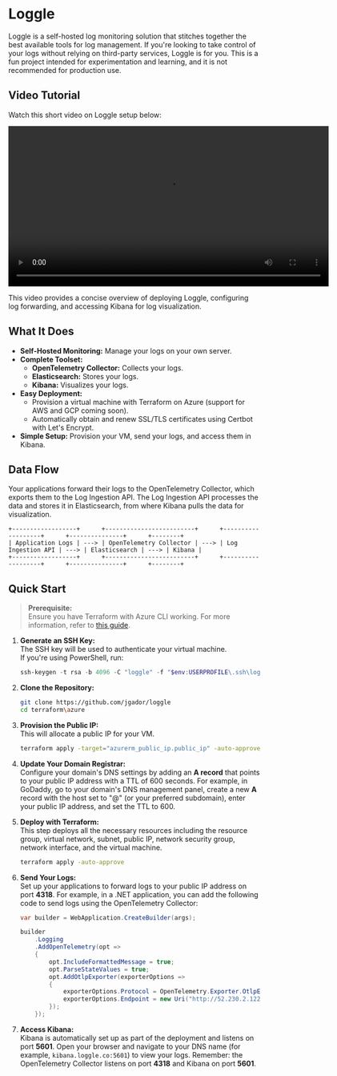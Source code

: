 # Loggle

Loggle is a self-hosted log monitoring solution that stitches together the best available tools for log management. If you're looking to take control of your logs without relying on third-party services, Loggle is for you. This is a fun project intended for experimentation and learning, and it is not recommended for production use.

## Video Tutorial

Watch this short video on Loggle setup below:

<video width="640" controls>
  <source src="https://drive.google.com/file/d/1p_cI3Q0dsTYmsuPAi5Qvpzw309JvZR3R/view?usp=drive_link" type="video/mp4">
  Your browser does not support the video tag.
</video>

This video provides a concise overview of deploying Loggle, configuring log forwarding, and accessing Kibana for log visualization.


## What It Does

- **Self-Hosted Monitoring:** Manage your logs on your own server.
- **Complete Toolset:**  
  - **OpenTelemetry Collector:** Collects your logs.  
  - **Elasticsearch:** Stores your logs.  
  - **Kibana:** Visualizes your logs.
- **Easy Deployment:**  
  - Provision a virtual machine with Terraform on Azure (support for AWS and GCP coming soon).  
  - Automatically obtain and renew SSL/TLS certificates using Certbot with Let's Encrypt.
- **Simple Setup:** Provision your VM, send your logs, and access them in Kibana.

## Data Flow

Your applications forward their logs to the OpenTelemetry Collector, which exports them to the Log Ingestion API. The Log Ingestion API processes the data and stores it in Elasticsearch, from where Kibana pulls the data for visualization.

```plaintext
+------------------+      +-------------------------+      +-------------------+      +---------------+      +--------+
| Application Logs | ---> | OpenTelemetry Collector | ---> | Log Ingestion API | ---> | Elasticsearch | ---> | Kibana |
+------------------+      +-------------------------+      +-------------------+      +---------------+      +--------+
```

## Quick Start
> **Prerequisite:**  
> Ensure you have Terraform with Azure CLI working. For more information, refer to [this guide](https://learn.microsoft.com/en-us/azure/developer/terraform/get-started-windows-bash).


1. **Generate an SSH Key:**  
   The SSH key will be used to authenticate your virtual machine.  
   If you're using PowerShell, run:
    ```powershell
    ssh-keygen -t rsa -b 4096 -C "loggle" -f "$env:USERPROFILE\.ssh\loggle" -N ""
    ```

2. **Clone the Repository:**  
    ```bash
    git clone https://github.com/jgador/loggle
    cd terraform\azure
    ```

3. **Provision the Public IP:**  
    This will allocate a public IP for your VM.
    ```bash
    terraform apply -target="azurerm_public_ip.public_ip" -auto-approve
    ```

4. **Update Your Domain Registrar:**  
    Configure your domain's DNS settings by adding an **A record** that points to your public IP address with a TTL of 600 seconds. For example, in GoDaddy, go to your domain's DNS management panel, create a new **A** record with the host set to "@" (or your preferred subdomain), enter your public IP address, and set the TTL to 600.

5. **Deploy with Terraform:**  
    This step deploys all the necessary resources including the resource group, virtual network, subnet, public IP, network security group, network interface, and the virtual machine.
    ```bash
    terraform apply -auto-approve
    ```

6. **Send Your Logs:**  
    Set up your applications to forward logs to your public IP address on port **4318**. For example, in a .NET application, you can add the following code to send logs using the OpenTelemetry Collector:  
    ```csharp
    var builder = WebApplication.CreateBuilder(args);

    builder
        .Logging
        .AddOpenTelemetry(opt =>
        {
            opt.IncludeFormattedMessage = true;
            opt.ParseStateValues = true;
            opt.AddOtlpExporter(exporterOptions =>
            {
                exporterOptions.Protocol = OpenTelemetry.Exporter.OtlpExportProtocol.HttpProtobuf;
                exporterOptions.Endpoint = new Uri("http://52.230.2.122:4318/v1/logs");
            });
        });
    ```

7. **Access Kibana:**  
    Kibana is automatically set up as part of the deployment and listens on port **5601**. Open your browser and navigate to your DNS name (for example, `kibana.loggle.co:5601`) to view your logs. Remember: the OpenTelemetry Collector listens on port **4318** and Kibana on port **5601**.